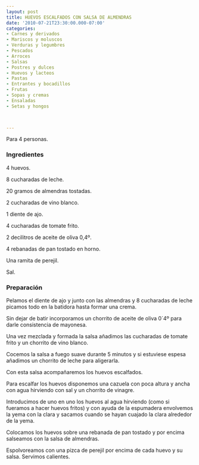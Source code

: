 ```yaml
---
layout: post
title: HUEVOS ESCALFADOS CON SALSA DE ALMENDRAS
date: '2010-07-21T23:30:00.000-07:00'
categories:
- Carnes y derivados
- Mariscos y moluscos
- Verduras y legumbres
- Pescados
- Arroces
- Salsas
- Postres y dulces
- Huevos y lacteos
- Pastas
- Entrantes y bocadillos
- Frutas
- Sopas y cremas
- Ensaladas
- Setas y hongos
 


---
```


Para 4 personas.

<h3>Ingredientes</h3>

4 huevos.

8 cucharadas de leche.

20 gramos de almendras tostadas.

2 cucharadas de vino blanco.

1 diente de ajo.

4 cucharadas de tomate frito.

2 decilitros de aceite de oliva 0,4&ordm;.

4 rebanadas de pan tostado en horno.

Una ramita de perejil.

Sal.

<h3>Preparación</h3>

Pelamos el diente de ajo y junto con las almendras y 8 cucharadas de leche picamos todo en la batidora hasta formar una crema.

Sin dejar de batir incorporamos un chorrito de aceite de oliva 0&acute;4&ordm; para darle consistencia de mayonesa.

Una vez mezclada y formada la salsa añadimos las cucharadas de tomate frito y un chorrito de vino blanco.

Cocemos la salsa a fuego suave durante 5 minutos y si estuviese espesa añadimos un chorrito de leche para aligerarla.

Con esta salsa acompañaremos los huevos escalfados.

Para escalfar los huevos disponemos una cazuela con poca altura y ancha con agua hirviendo con sal y un chorrito de vinagre.

Introducimos de uno en uno los huevos al agua hirviendo (como si fueramos a hacer huevos fritos) y con ayuda de la espumadera envolvemos la yema con la clara y sacamos cuando se hayan cuajado la clara alrededor de la yema.

Colocamos los huevos sobre una rebanada de pan tostado y por encima salseamos con la salsa de almendras.

Espolvoreamos con una pizca de perejil por encima de cada huevo y su salsa. Servimos calientes.

